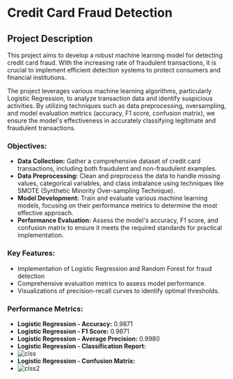 # Credit Card Fraud Detection

## Project Description

This project aims to develop a robust machine learning model for detecting credit card fraud. With the increasing rate of fraudulent transactions, it is crucial to implement efficient detection systems to protect consumers and financial institutions.

The project leverages various machine learning algorithms, particularly Logistic Regression, to analyze transaction data and identify suspicious activities. By utilizing techniques such as data preprocessing, oversampling, and model evaluation metrics (accuracy, F1 score, confusion matrix), we ensure the model's effectiveness in accurately classifying legitimate and fraudulent transactions.

### Objectives:

- **Data Collection:** Gather a comprehensive dataset of credit card transactions, including both fraudulent and non-fraudulent examples.
- **Data Preprocessing:** Clean and preprocess the data to handle missing values, categorical variables, and class imbalance using techniques like SMOTE (Synthetic Minority Over-sampling Technique).
- **Model Development:** Train and evaluate various machine learning models, focusing on their performance metrics to determine the most effective approach.
- **Performance Evaluation:** Assess the model's accuracy, F1 score, and confusion matrix to ensure it meets the required standards for practical implementation.

### Key Features:

- Implementation of Logistic Regression and Random Forest for fraud detection
- Comprehensive evaluation metrics to assess model performance.
- Visualizations of precision-recall curves to identify optimal thresholds.

### Performance Metrics:

- **Logistic Regression - Accuracy:** 0.9871
- **Logistic Regression - F1 Score:** 0.9871
-  **Logistic Regression - Average Precision:** 0.9980
-   **Logistic Regression - Classification Report:**
-  ![clss](https://github.com/user-attachments/assets/59b12a53-bf28-4121-b30e-bdd8a435163b)
-  **Logistic Regression - Confusion Matrix:**
- ![clss2](https://github.com/user-attachments/assets/8a9279ef-7fdc-4664-a7bb-a2641b9f010a)
